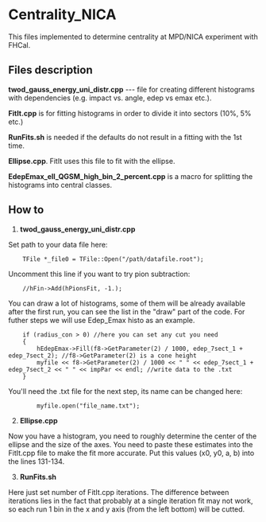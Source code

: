 # Centrality_NICA

This files implemented to determine centrality at MPD/NICA experiment with FHCal.

## Files description

**twod_gauss_energy_uni_distr.cpp** --- file for creating different histograms with dependencies (e.g. impact vs. angle, edep vs emax etc.).

**FitIt.cpp** is for fitting histograms in order to divide it into sectors (10%, 5% etc.)

**RunFits.sh** is needed if the defaults do not result in a fitting with the 1st time.

**Ellipse.cpp**. FitIt uses this file to fit with the ellipse.

**EdepEmax_ell_QGSM_high_bin_2_percent.cpp** is a macro for splitting the histograms into central classes.

## How to

1. **twod_gauss_energy_uni_distr.cpp**

Set path to your data file here:

        TFile *_file0 = TFile::Open("/path/datafile.root");
        
Uncomment this line if you want to try pion subtraction:

        //hFin->Add(hPionsFit, -1.);
        
You can draw a lot of histograms, some of them will be already available after the first run, you can see the list in the "draw" part of the code. For futher steps we will use Edep_Emax histo as an example.

        if (radius_con > 0) //here you can set any cut you need
        {
            hEdepEmax->Fill(f8->GetParameter(2) / 1000, edep_7sect_1 + edep_7sect_2); //f8->GetParameter(2) is a cone height
            myfile << f8->GetParameter(2) / 1000 << " " << edep_7sect_1 + edep_7sect_2 << " " << impPar << endl; //write data to the .txt
        }
        
You'll need the .txt file for the next step, its name can be changed here:

            myfile.open("file_name.txt");
            
2. **Ellipse.cpp**

Now you have a histogram, you need to roughly determine the center of the ellipse and the size of the axes. You need to paste these estimates into the FitIt.cpp file to make the fit more accurate. Put this values (x0, y0, a, b) into the lines 131-134. 

3. **RunFits.sh**

Here just set number of FitIt.cpp iterations. The difference between iterations lies in the fact that probably at a single iteration fit may not work, so each run 1 bin in the x and y axis (from the left bottom) will be cutted.

